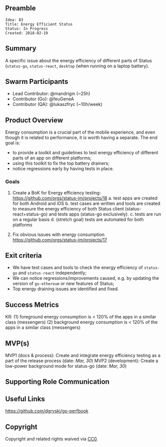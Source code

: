 ## Preamble

    Idea: 83
    Title: Energy Efficient Status
    Status: In Progress
    Created: 2018-02-19


## Summary
A specific issue about the energy efficiency of different parts of Status (`status-go`, `status-react`, `desktop` (when running on a laptop battery).


## Swarm Participants
- Lead Contributor: @mandrigin (~25h)
- Contributor (Go): @feuGeneA 
- Contributor (QA): @lukaszfryc (~10h/week)

## Product Overview
Energy consumption is a crucial part of the mobile experience, and even though it is related to performance, it is worth having a separate.
The end goal is:
- to provide a toolkit and guidelines to test energy efficiency of different parts of an app on different platforms;
- using this toolkit to fix the top battery drainers;
- notice regressions early by having tests in place.

### Goals

1. Create a BoK for Energy efficiency testing: https://github.com/orgs/status-im/projects/18
a. test apps are created for both Android and iOS
b. test cases are written and tools are created to measure the energy efficiency of both Status client (status-react+status-go) and tests apps (status-go exclusively).
c. tests are run on a regular basis
d. (stretch goal) tests are automated for both platforms

2. Fix obvious issues with energy consumption
https://github.com/orgs/status-im/projects/17


## Exit criteria
- We have test cases and tools to check the energy efficiency of `status-go` and `status-react` independently;
- We can notice regressions/improvements caused, e.g. by updating the version of `go-ethereum` or new features of Status;
- Top energy draining issues are identified and fixed.

## Success Metrics
KR: 
(1) foreground energy consumption is < 120% of the apps in a similar class (messengers) 
(2) background energy consumption is < 120% of the apps in a similar class (messengers)


## MVP(s)
MVP1 (docs & process): Create and integrate energy efficiency testing as a part of the release process (date: *Mar, 30*)
MVP2 (development): Create a low-power background mode for status-go (date: *Mar, 30*)


## Supporting Role Communication

## Useful Links
https://github.com/dgryski/go-perfbook

## Copyright
Copyright and related rights waived via [CC0](https://creativecommons.org/publicdomain/zero/1.0/).
